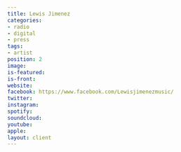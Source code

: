 ```yaml
---
title: Lewis Jimenez
categories:
- radio
- digital
- press
tags:
- artist
position: 2
image: 
is-featured: 
is-front: 
website: 
facebook: https://www.facebook.com/Lewisjimenezmusic/
twitter: 
instagram: 
spotify: 
soundcloud: 
youtube: 
apple: 
layout: client
---
```


